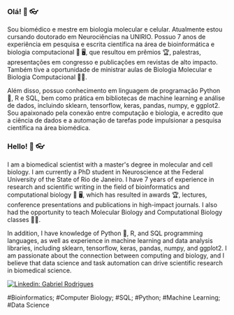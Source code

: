 ### Olá! :bearded_person: :eyeglasses:

Sou biomédico e mestre em biologia molecular e celular. Atualmente estou cursando doutorado em Neurociências na UNIRIO. Possuo 7 anos de experiência em pesquisa e escrita científica na área de bioinformática e biologia computacional :microscope: :desktop_computer:, que resultou em prêmios :trophy:, palestras, apresentações em congresso e publicações em revistas de alto impacto. Também tive a oportunidade de ministrar aulas de Biologia Molecular e Biologia Computacional :man_teacher:.

Além disso, possuo conhecimento em linguagem de programação Python :snake:, R e SQL, bem como prática em bibliotecas de machine learning e análise de dados, incluindo sklearn, tensorflow, keras, pandas, numpy, e ggplot2. Sou apaixonado pela conexão entre computação e biologia, e acredito que a ciência de dados e a automação de tarefas pode impulsionar a pesquisa científica na área biomédica.

### Hello! :bearded_person: :eyeglasses:

I am a biomedical scientist with a master's degree in molecular and cell biology. I am currently a PhD student in Neuroscience at the Federal University of the State of Rio de Janeiro. I have 7 years of experience in research and scientific writing in the field of bioinformatics and computational biology :microscope: :desktop_computer:, which has resulted in awards :trophy:, lectures, conference presentations and publications in high-impact journals. I also had the opportunity to teach Molecular Biology and Computational Biology classes :man_teacher:.

In addition, I have knowledge of Python :snake:, R, and SQL programming languages, as well as experience in machine learning and data analysis libraries, including sklearn, tensorflow, keras, pandas, numpy, and ggplot2. I am passionate about the connection between computing and biology, and I believe that data science and task automation can drive scientific research in biomedical science.


[![Linkedin: Gabriel Rodrigues](https://img.shields.io/badge/-Linkedin-blue?style=flat-square&logo=Linkedin&logoColor=white&link=https://www.linkedin.com/in/thaianebraga/)](https://www.linkedin.com/in/gabriel-rodrigues-coutinho-pereira-biomedico)</br>


#Bioinformatics; #Computer Biology; #SQL; #Python; #Machine Learning; #Data Science

<!--
**gabrielkytz2/gabrielkytz2** is a ✨ _special_ ✨ repository because its `README.md` (this file) appears on your GitHub profile.

Here are some ideas to get you started:

- 🔭 I’m currently working on ...
- 🌱 I’m currently learning ...
- 👯 I’m looking to collaborate on ...
- 🤔 I’m looking for help with ...
- 💬 Ask me about ...
- 📫 How to reach me: ...
- 😄 Pronouns: ...
- ⚡ Fun fact: ...
-->
